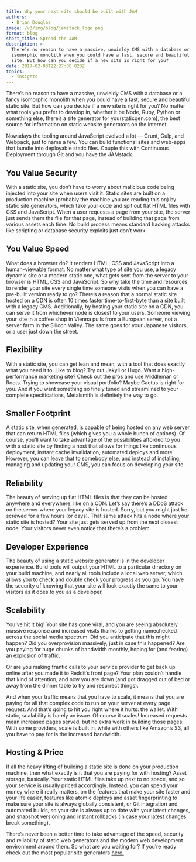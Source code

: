 ```yaml
---
title: Why your next site should be built with JAM
authors:
  - Brian Douglas
image: /v3/img/blog/jamstack_logo.png
format: blog
short_title: Spread the JAM
description: >-
  There’s no reason to have a massive, unwieldy CMS with a database or a fancy
  isomorphic monolith when you could have a fast, secure and beautiful static
  site. But how can you decide if a new site is right for you?
date: 2017-02-03T22:27:08.023Z
topics:
  - insights
---
```


There’s no reason to have a massive, unwieldy CMS with a database or a fancy isomorphic monolith when you could have a fast, secure and beautiful static site. But how can you decide if a new site is right for you? No matter what tools you prefer to develop in, whether it be Node, Ruby, Python or something else, there’s a site generator for you(staticgen.com), the best source for information on static website generators on the internet.

Nowadays the tooling around JavaScript evolved a lot — Grunt, Gulp, and Webpack, just to name a few. You can build functional sites and web-apps that bundle into deployable static files. Couple this with Continuous Deployment through Git and you have the JAMstack.

## You Value Security

With a static site, you don’t have to worry about malicious code being injected into your site when users visit it. Static sites are built on a production machine (probably the machine you are reading this on) by static site generators, which take your code and spit out flat HTML files with CSS and JavaScript. When a user requests a page from your site, the server just sends them the file for that page, instead of building that page from various assets each time. No build process means standard hacking attacks like scripting or database security exploits just don’t work.

## You Value Speed

What does a browser do? It renders HTML, CSS and JavaScript into a human-viewable format. No matter what type of site you use, a legacy dynamic site or a modern static one, what gets sent from the server to your browser is HTML, CSS and JavaScript. So why take the time and resources to render your site every single time someone visits when you can have a pre-built version ready to go? There’s a reason that a normal static site hosted on a CDN is often 10 times faster time-to-first-byte than a site built with a legacy CMS. Additionally, by hosting your static site on a CDN, you can serve it from whichever node is closest to your users. Someone viewing your site in a coffee shop in Vienna pulls from a European server, not a server farm in the Silicon Valley. The same goes for your Japanese visitors, or a user just down the street.

## Flexibility

With a static site, you can get lean and mean, with a tool that does exactly what you need it to. Like to blog? Try out Jekyll or Hugo. Want a high-performance marketing site? Check out the pros and use Middleman or Roots. Trying to showcase your visual portfolio? Maybe Cactus is right for you. And if you want something so finely tuned and streamlined to your complete specifications, Metalsmith is definitely the way to go.

## Smaller Footprint

A static site, when generated, is capable of being hosted on any web server that can return HTML files (which gives you a whole bunch of options). Of course, you’ll want to take advantage of the possibilities afforded to you with a static site by finding a host that allows for things like continuous deployment, instant cache invalidation, automated deploys and more. However, you can leave that to somebody else, and instead of installing, managing and updating your CMS, you can focus on developing your site.

## Reliability

The beauty of serving up flat HTML files is that they can be hosted anywhere and everywhere, like on a CDN. Let’s say there’s a DDoS attack on the server where your legacy site is hosted. Sorry, but you might just be screwed for a few hours (or days). That same attack hits a node where your static site is hosted? Your site just gets served up from the next closest node. Your visitors never even notice that there’s a problem.

## Developer Experience

The beauty of using a static website generator is in the developer experience. Build tools will output your HTML to a particular directory on your build machine, and nearly all tools include a local web server, which allows you to check and double check your progress as you go. You have the security of knowing that your site will look exactly the same to your visitors as it does to you as a developer.

## Scalability

You’ve hit it big! Your site has gone viral, and you are seeing absolutely massive response and increased visits thanks to getting namechecked across the social media spectrum. Did you anticipate that this might happen? Did you overprovision massively, just in case this happened? Are you paying for huge chunks of bandwidth monthly, hoping for (and fearing) an explosion of traffic.

Or are you making frantic calls to your service provider to get back up online after you made it to Reddit’s front page? Your plan couldn’t handle that kind of attention, and now you are down (and got dragged out of bed or away from the dinner table to try and resurrect things).

And when your traffic means that you have to scale, it means that you are paying for all that complex code to run on your server at every page request. And that’s going to hit you right where it hurts: the wallet. With static, scalability is barely an issue. Of course it scales! Increased requests mean increased pages served, but no extra work in building those pages. With some providers, scale is built in, while with others like Amazon’s S3, all you have to pay for is the increased bandwidth.

## Hosting & Price

If all the heavy lifting of building a static site is done on your production machine, then what exactly is it that you are paying for with hosting? Asset storage, basically. Your static HTML files take up next to no space, and so your service is usually priced accordingly. Instead, you can spend your money where it really matters, on the features that make your site faster and your life easier, features like atomic deploys and asset fingerprinting to make sure your site is always globally consistent, or Git integration and automated builds, so your site is always up to date with your latest changes, and snapshot versioning and instant rollbacks (in case your latest changes break something).

There’s never been a better time to take advantage of the speed, security and reliability of static web generators and the modern web development environment around them. So what are you waiting for? If you’re ready check out the most popular site generators [here.](https://www.staticgen.com)
